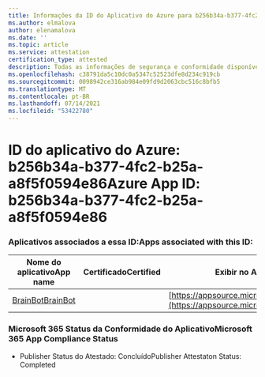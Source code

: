 ```yaml
---
title: Informações da ID do Aplicativo do Azure para b256b34a-b377-4fc2-b25a-a8f5f0594e86
ms.author: elmalova
author: elenamalova
ms.date: ''
ms.topic: article
ms.service: attestation
certification_type: attested
description: Todas as informações de segurança e conformidade disponíveis para b256b34a-b377-4fc2-b25a-a8f5f0594e86.
ms.openlocfilehash: c38791da5c10dc0a5347c52523dfe8d234c919cb
ms.sourcegitcommit: 0098942ce316ab984e09fd9d2063cbc516c8bfb5
ms.translationtype: MT
ms.contentlocale: pt-BR
ms.lasthandoff: 07/14/2021
ms.locfileid: "53422780"
---
```

# <a name="azure-app-id-b256b34a-b377-4fc2-b25a-a8f5f0594e86"></a><span data-ttu-id="f8724-103">ID do aplicativo do Azure: b256b34a-b377-4fc2-b25a-a8f5f0594e86</span><span class="sxs-lookup"><span data-stu-id="f8724-103">Azure App ID: b256b34a-b377-4fc2-b25a-a8f5f0594e86</span></span>


### <a name="apps-associated-with-this-id"></a><span data-ttu-id="f8724-104">Aplicativos associados a essa ID:</span><span class="sxs-lookup"><span data-stu-id="f8724-104">Apps associated with this ID:</span></span>
| <span data-ttu-id="f8724-105">**Nome do aplicativo**</span><span class="sxs-lookup"><span data-stu-id="f8724-105">**App name**</span></span> | <span data-ttu-id="f8724-106">**Certificado**</span><span class="sxs-lookup"><span data-stu-id="f8724-106">**Certified**</span></span> | <span data-ttu-id="f8724-107">**Exibir no AppSource**</span><span class="sxs-lookup"><span data-stu-id="f8724-107">**View in AppSource**</span></span> |
|-|-|-|
| [<span data-ttu-id="f8724-108">BrainBot</span><span class="sxs-lookup"><span data-stu-id="f8724-108">BrainBot</span></span>](https://docs.microsoft.com/en-us/microsoft-365-app-certification/forward/WA104381981) |  | [https://appsource.microsoft.com/product/office/WA104381981](https://appsource.microsoft.com/product/office/WA104381981) |

### <a name="microsoft-365-app-compliance-status"></a><span data-ttu-id="f8724-109">Microsoft 365 Status da Conformidade do Aplicativo</span><span class="sxs-lookup"><span data-stu-id="f8724-109">Microsoft 365 App Compliance Status</span></span>
- <span data-ttu-id="f8724-110">Publisher Status do Atestado: Concluído</span><span class="sxs-lookup"><span data-stu-id="f8724-110">Publisher Attestaton Status: Completed</span></span>
